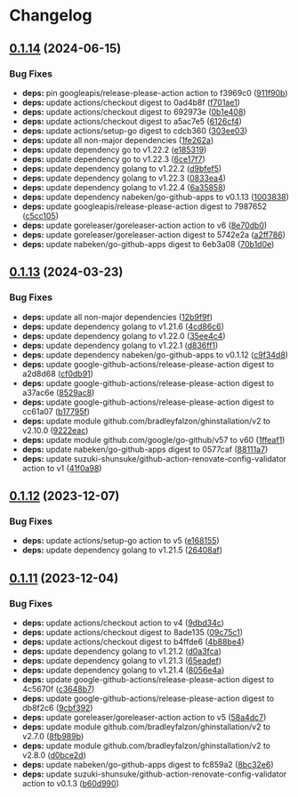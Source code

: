 # Changelog

## [0.1.14](https://github.com/nabeken/go-github-apps/compare/v0.1.13...v0.1.14) (2024-06-15)


### Bug Fixes

* **deps:** pin googleapis/release-please-action action to f3969c0 ([911f90b](https://github.com/nabeken/go-github-apps/commit/911f90beb74aa2f587ec37f9573af2316bfdd953))
* **deps:** update actions/checkout digest to 0ad4b8f ([f701ae1](https://github.com/nabeken/go-github-apps/commit/f701ae1e434b7fdb335e71ae03715a29ea4966a4))
* **deps:** update actions/checkout digest to 692973e ([0b1e408](https://github.com/nabeken/go-github-apps/commit/0b1e4080a439502a756dd516d43b54109145d58c))
* **deps:** update actions/checkout digest to a5ac7e5 ([6126cf4](https://github.com/nabeken/go-github-apps/commit/6126cf471a4fa0cb2b1ce4225233f9e95606dc26))
* **deps:** update actions/setup-go digest to cdcb360 ([303ee03](https://github.com/nabeken/go-github-apps/commit/303ee037cf1ca2835a291f4486937767f5ee9dde))
* **deps:** update all non-major dependencies ([1fe262a](https://github.com/nabeken/go-github-apps/commit/1fe262aaded4b6aa7f95480fc90d507ce8446ac0))
* **deps:** update dependency go to v1.22.2 ([e185319](https://github.com/nabeken/go-github-apps/commit/e1853199a3f5a17fc4c425a63e463f29db25d92c))
* **deps:** update dependency go to v1.22.3 ([6ce17f7](https://github.com/nabeken/go-github-apps/commit/6ce17f7cf2033f182dc872e47cf2a1d61393501d))
* **deps:** update dependency golang to v1.22.2 ([d9bfef5](https://github.com/nabeken/go-github-apps/commit/d9bfef519ae570ae143cb8d04107c409564a73db))
* **deps:** update dependency golang to v1.22.3 ([0833ea4](https://github.com/nabeken/go-github-apps/commit/0833ea4938d1c579760287959ee6f2eda0cbb231))
* **deps:** update dependency golang to v1.22.4 ([6a35858](https://github.com/nabeken/go-github-apps/commit/6a35858be1863eeeb1a2f8956151234b38ca5e25))
* **deps:** update dependency nabeken/go-github-apps to v0.1.13 ([1003838](https://github.com/nabeken/go-github-apps/commit/100383811c7362e17ab90bb9d3d5b56d1aee07e6))
* **deps:** update googleapis/release-please-action digest to 7987652 ([c5cc105](https://github.com/nabeken/go-github-apps/commit/c5cc105aa47e8e49c5aad5175854583ce138d7b4))
* **deps:** update goreleaser/goreleaser-action action to v6 ([8e70db0](https://github.com/nabeken/go-github-apps/commit/8e70db02ba1cbd766f7e63a78d92892ecefc5fa7))
* **deps:** update goreleaser/goreleaser-action digest to 5742e2a ([a2ff786](https://github.com/nabeken/go-github-apps/commit/a2ff78633fcad0a99764de504ef62c2162bae935))
* **deps:** update nabeken/go-github-apps digest to 6eb3a08 ([70b1d0e](https://github.com/nabeken/go-github-apps/commit/70b1d0e49e1816893beaca2cd9d31451d7be9701))

## [0.1.13](https://github.com/nabeken/go-github-apps/compare/v0.1.12...v0.1.13) (2024-03-23)


### Bug Fixes

* **deps:** update all non-major dependencies ([12b9f9f](https://github.com/nabeken/go-github-apps/commit/12b9f9fa3138458a25b5995db56eb104030dca85))
* **deps:** update dependency golang to v1.21.6 ([4cd86c6](https://github.com/nabeken/go-github-apps/commit/4cd86c6ec61ce9dcc3579e8ca9d6a29713cda1a1))
* **deps:** update dependency golang to v1.22.0 ([35ee4c4](https://github.com/nabeken/go-github-apps/commit/35ee4c430351017f3a8e720a659ff4c7e89e554a))
* **deps:** update dependency golang to v1.22.1 ([d836ff1](https://github.com/nabeken/go-github-apps/commit/d836ff14958a85a81f3cce34d442dfd6a5377d6e))
* **deps:** update dependency nabeken/go-github-apps to v0.1.12 ([c9f34d8](https://github.com/nabeken/go-github-apps/commit/c9f34d845ebe2c96ab64ed90642d3de792e3c0fd))
* **deps:** update google-github-actions/release-please-action digest to a2d8d68 ([cf0db91](https://github.com/nabeken/go-github-apps/commit/cf0db91e8634919b9a1de6bea625071c042dd95d))
* **deps:** update google-github-actions/release-please-action digest to a37ac6e ([8529ac8](https://github.com/nabeken/go-github-apps/commit/8529ac8275ae94fec38fac56cf6042479bdd6147))
* **deps:** update google-github-actions/release-please-action digest to cc61a07 ([b17795f](https://github.com/nabeken/go-github-apps/commit/b17795f61bd893d4417665458b673247e91a1617))
* **deps:** update module github.com/bradleyfalzon/ghinstallation/v2 to v2.10.0 ([9222eac](https://github.com/nabeken/go-github-apps/commit/9222eac35724021ad5058a3d3af9e55fe8e7fea9))
* **deps:** update module github.com/google/go-github/v57 to v60 ([1ffeaf1](https://github.com/nabeken/go-github-apps/commit/1ffeaf1add7be3ed9886575f61dc2622abfd3ae4))
* **deps:** update nabeken/go-github-apps digest to 0577caf ([88111a7](https://github.com/nabeken/go-github-apps/commit/88111a70bd8fc5c51ebcc35bf05d3e69f31ceb6d))
* **deps:** update suzuki-shunsuke/github-action-renovate-config-validator action to v1 ([41f0a98](https://github.com/nabeken/go-github-apps/commit/41f0a9806132def4ec3b25c4b86af2ef16129130))

## [0.1.12](https://github.com/nabeken/go-github-apps/compare/v0.1.11...v0.1.12) (2023-12-07)


### Bug Fixes

* **deps:** update actions/setup-go action to v5 ([e168155](https://github.com/nabeken/go-github-apps/commit/e168155e0264153c26bc852adad2da0c79bb1ba2))
* **deps:** update dependency golang to v1.21.5 ([26408af](https://github.com/nabeken/go-github-apps/commit/26408af40383d52c763d40d97e1e6827e5720bb6))

## [0.1.11](https://github.com/nabeken/go-github-apps/compare/v0.1.10...v0.1.11) (2023-12-04)


### Bug Fixes

* **deps:** update actions/checkout action to v4 ([9dbd34c](https://github.com/nabeken/go-github-apps/commit/9dbd34c0cfa0d0a2665d845e82aea9a2726af48b))
* **deps:** update actions/checkout digest to 8ade135 ([09c75c1](https://github.com/nabeken/go-github-apps/commit/09c75c19e0fddfe125eb285168b1c36452011007))
* **deps:** update actions/checkout digest to b4ffde6 ([4b88be4](https://github.com/nabeken/go-github-apps/commit/4b88be4bab3989caa89ec61bedd1918788866eb9))
* **deps:** update dependency golang to v1.21.2 ([d0a3fca](https://github.com/nabeken/go-github-apps/commit/d0a3fcaf67ccfe64f03956c8514d54d12097bf8e))
* **deps:** update dependency golang to v1.21.3 ([65eadef](https://github.com/nabeken/go-github-apps/commit/65eadef0172cbe47c9b555ac5fdbe0c27bcd9ce5))
* **deps:** update dependency golang to v1.21.4 ([8056e4a](https://github.com/nabeken/go-github-apps/commit/8056e4a3836dd7afd7a5684ca2f8932d28fe2cbf))
* **deps:** update google-github-actions/release-please-action digest to 4c5670f ([c3648b7](https://github.com/nabeken/go-github-apps/commit/c3648b702c4bd60cccccf6f3fa54abd62b0d8667))
* **deps:** update google-github-actions/release-please-action digest to db8f2c6 ([9cbf392](https://github.com/nabeken/go-github-apps/commit/9cbf3923cbab1fc02f7bc47f350ac44a68e26a9e))
* **deps:** update goreleaser/goreleaser-action action to v5 ([58a4dc7](https://github.com/nabeken/go-github-apps/commit/58a4dc76fce0ce333e7842987d11816bb471b83e))
* **deps:** update module github.com/bradleyfalzon/ghinstallation/v2 to v2.7.0 ([8fb989b](https://github.com/nabeken/go-github-apps/commit/8fb989bc4052e5f314ffd9164b5894736ac382c3))
* **deps:** update module github.com/bradleyfalzon/ghinstallation/v2 to v2.8.0 ([d0bce2d](https://github.com/nabeken/go-github-apps/commit/d0bce2dc12e7f6892b27754298fc795010b7292e))
* **deps:** update nabeken/go-github-apps digest to fc859a2 ([8bc32e6](https://github.com/nabeken/go-github-apps/commit/8bc32e672a30dc31668c5ff015624ac696d947ba))
* **deps:** update suzuki-shunsuke/github-action-renovate-config-validator action to v0.1.3 ([b60d990](https://github.com/nabeken/go-github-apps/commit/b60d9907bce0badbf5f4314d3b00b188a1f7507b))
